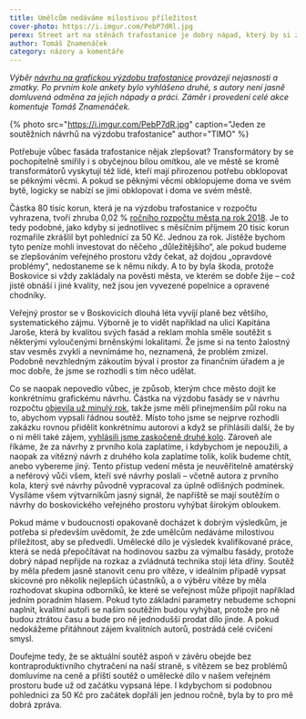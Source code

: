 ```yaml
---
title: Umělcům nedáváme milostivou příležitost
cover-photo: https://i.imgur.com/PebP7dRl.jpg
perex: Street art na stěnách trafostanice je dobrý nápad, který by si zasloužil lepší organizaci.
author: Tomáš Znamenáček
category: názory a komentáře
---
```


*Výběr [návrhu na grafickou výzdobu trafostanice](http://www.ohlasy.info/clanky/2018/05/vyzdoba-trafa.html) provázejí nejasnosti a zmatky. Po prvním kole ankety bylo vyhlášeno druhé, s autory není jasně domluvená odměna za jejich nápady a práci. Záměr i provedení celé akce komentuje Tomáš Znamenáček.*

{% photo src="https://i.imgur.com/PebP7dR.jpg" caption="Jeden ze soutěžních návrhů na výzdobu trafostanice" author="TIMO" %}

Potřebuje vůbec fasáda trafostanice nějak zlepšovat? Transformátory by se pochopitelně smířily i s obyčejnou bílou omítkou, ale ve městě se kromě transformátorů vyskytují též lidé, kteří mají přirozenou potřebu obklopovat se pěknými věcmi. A pokud se pěknými věcmi obklopujeme doma ve svém bytě, logicky se nabízí se jimi obklopovat i doma ve svém městě.

Částka 80 tisíc korun, která je na výzdobu trafostanice v rozpočtu vyhrazena, tvoří zhruba 0,02 % [ročního rozpočtu města na rok 2018](http://rozpocet.boskovice.cz/greportviewer/). Je to tedy podobné, jako kdyby si jednotlivec s měsíčním příjmem 20 tisíc korun rozmařile zkrášlil byt pohlednicí za 50 Kč. Jednou za rok. Jistěže bychom tyto peníze mohli investovat do něčeho „důležitějšího“, ale pokud budeme se zlepšováním veřejného prostoru vždy čekat, až dojdou „opravdové problémy“, nedostaneme se k němu nikdy. A to by byla škoda, protože Boskovice si vždy zakládaly na pověsti města, ve kterém se dobře žije – což jistě obnáší i jiné kvality, než jsou jen vyvezené popelnice a opravené chodníky.

Veřejný prostor se v Boskovicích dlouhá léta vyvíjí planě bez většího, systematického zájmu. Výborně je to vidět například na ulici Kapitána Jaroše, která by kvalitou svých fasád a reklam mohla směle soutěžit s některými vyloučenými brněnskými lokalitami. Že jsme si na tento žalostný stav vesměs zvykli a nevnímáme ho, neznamená, že problém zmizel. Podobně nevzhledným zákoutím býval i prostor za finančním úřadem a je moc dobře, že jsme se rozhodli s tím něco udělat.

Co se naopak nepovedlo vůbec, je způsob, kterým chce město dojít ke konkrétnímu grafickému návrhu. Částka na výzdobu fasády se v návrhu rozpočtu [objevila už minulý rok](http://www.ohlasy.info/clanky/2017/11/rozpocet.html), takže jsme měli přinejmenším půl roku na to, abychom vypsali řádnou soutěž. Místo toho jsme se nejprve rozhodli zakázku rovnou přidělit konkrétnímu autorovi a když se přihlásili další, že by o ni měli také zájem, [vyhlásili jsme zaskočeně druhé kolo](http://www.ohlasy.info/clanky/2018/05/vyzdoba-trafa.html). Zároveň ale říkáme, že za návrhy z prvního kola zaplatíme, i kdybychom je nepoužili, a naopak za vítězný návrh z druhého kola zaplatíme tolik, kolik budeme chtít, anebo vybereme jiný. Tento přístup vedení města je neuvěřitelně amatérský a neférový vůči všem, kteří své návrhy poslali – včetně autora z prvního kola, který své návrhy původně vypracoval za úplně odlišných podmínek. Vysíláme všem výtvarníkům jasný signál, že napříště se mají soutěžím o návrhy do boskovického veřejného prostoru vyhýbat širokým obloukem.

Pokud máme v budoucnosti opakovaně docházet k dobrým výsledkům, je potřeba si především uvědomit, že zde umělcům nedáváme milostivou příležitost, aby se předvedli. Umělecké dílo je výsledek kvalifikované práce, která se nedá přepočítávat na hodinovou sazbu za výmalbu fasády, protože dobrý nápad nepřijde na rozkaz a zvládnutá technika stojí léta dřiny. Soutěž by měla předem jasně stanovit cenu pro vítěze, v ideálním případě vypsat skicovné pro několik nejlepších účastníků, a o výběru vítěze by měla rozhodovat skupina odborníků, ke které se veřejnost může připojit například jedním poradním hlasem. Pokud tyto základní parametry nebudeme schopni naplnit, kvalitní autoři se našim soutěžím budou vyhýbat, protože pro ně budou ztrátou času a bude pro ně jednodušší prodat dílo jinde. A pokud nedokážeme přitáhnout zájem kvalitních autorů, postrádá celé cvičení smysl.

Doufejme tedy, že se aktuální soutěž aspoň v závěru obejde bez kontraproduktivního chytračení na naší straně, s vítězem se bez problémů domluvíme na ceně a příští soutěž o umělecké dílo v našem veřejném prostoru bude už od začátku vypsaná lépe. I kdybychom si podobnou pohlednici za 50 Kč pro začátek dopřáli jen jednou ročně, byla by to pro mě dobrá zpráva.